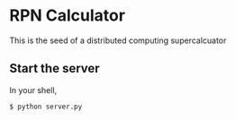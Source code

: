 # RPN Calculator

This is the seed of a distributed computing supercalcuator

## Start the server

In your shell,

    $ python server.py

